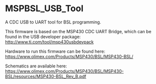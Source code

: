 MSPBSL_USB_Tool
===============

A CDC USB to UART tool for BSL programming.

This firmware is based on the MSP430 CDC UART Bridge, which can be found in the USB developer package: http://www.ti.com/tool/msp430usbdevpack

Hardware to run this firmware can be found here: https://www.olimex.com/Products/MSP430/BSL/MSP430-BSL/

Schematics are available here: https://www.olimex.com/Products/MSP430/BSL/MSP430-BSL/resources/MSP430-BSL_Rev_B.pdf
